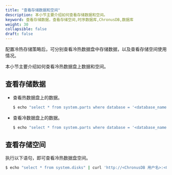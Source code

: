 ```yaml
---
title: "查看存储数据和空间"
description: 本小节主要介绍如何查看存储数据和空间。 
keyword: 查看存储数据，查看存储空间,时序数据库,ChronusDB,数据库 
weight: 30
collapsible: false
draft: false
---
```



配置冷热存储策略后，可分别查看冷热数据盘中存储数据，以及查看存储空间使用情况。

本小节主要介绍如何查看冷热数据盘上数据和空间。

## 查看存储数据

- 查看热数据盘上的数据。

   ```bash
   $ echo "select * from system.parts where database = '<database_name>' and table = '<table_name>' and disk_name ='default' and active = 1" | curl 'http://<ChronusDB 用户名>:<ChronusDB 密码>@<高可用 IP>:8123/' --data-binary @-
   ```

- 查看冷数据盘上的数据。

   ```bash
   $ echo "select * from system.parts where database = '<database_name>' and table = '<table_name>' and disk_name ='<disk_name>' and active = 1" | curl 'http://<ChronusDB 用户名>:<ChronusDB 密码>@<高可用 IP>:8123/' --data-binary @-
   ```

## 查看存储空间

执行以下语句，即可查看冷热数据盘空间。

```bash
$ echo "select * from system.disks" | curl 'http://<ChronusDB 用户名>:<ChronusDB 密码>@<高可用 IP>:8123/' --data-binary @-
```
